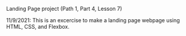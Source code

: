 Landing Page project (Path 1, Part 4, Lesson 7)

11/9/2021: This is an excercise to make a landing page webpage using HTML, CSS, and Flexbox.
